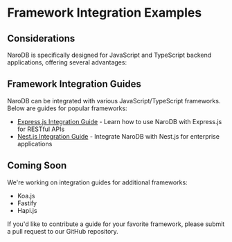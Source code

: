 # Framework Integration Examples

## Considerations

NaroDB is specifically designed for JavaScript and TypeScript backend applications, offering several advantages:

## Framework Integration Guides

NaroDB can be integrated with various JavaScript/TypeScript frameworks. Below are guides for popular frameworks:

- [Express.js Integration Guide](./express.md) - Learn how to use NaroDB with Express.js for RESTful APIs
- [Nest.js Integration Guide](./nestjs.md) - Integrate NaroDB with Nest.js for enterprise applications

## Coming Soon

We're working on integration guides for additional frameworks:

- Koa.js
- Fastify
- Hapi.js

If you'd like to contribute a guide for your favorite framework, please submit a pull request to our GitHub repository.
